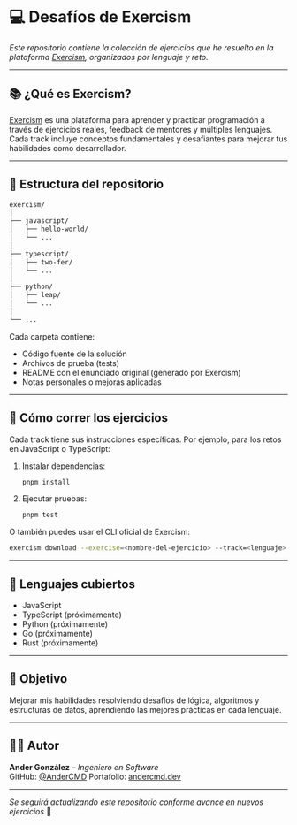 # 💻 Desafíos de Exercism

_Este repositorio contiene la colección de ejercicios que he resuelto en la plataforma [Exercism](https://exercism.org), organizados por lenguaje y reto._

---

## 📚 ¿Qué es Exercism?

[Exercism](https://exercism.org) es una plataforma para aprender y practicar programación a través de ejercicios reales, feedback de mentores y múltiples lenguajes. Cada track incluye conceptos fundamentales y desafiantes para mejorar tus habilidades como desarrollador.

---

## 📁 Estructura del repositorio

```bash
exercism/
│
├── javascript/
│   ├── hello-world/
│   └── ...
│
├── typescript/
│   ├── two-fer/
│   └── ...
│
├── python/
│   ├── leap/
│   └── ...
│
└── ...
```

Cada carpeta contiene:

- Código fuente de la solución  
- Archivos de prueba (tests)  
- README con el enunciado original (generado por Exercism)  
- Notas personales o mejoras aplicadas  

---

## 🚀 Cómo correr los ejercicios

Cada track tiene sus instrucciones específicas. Por ejemplo, para los retos en JavaScript o TypeScript:

1. Instalar dependencias:
   ```bash
   pnpm install
   ```

2. Ejecutar pruebas:
   ```bash
   pnpm test
   ```

O también puedes usar el CLI oficial de Exercism:

```bash
exercism download --exercise=<nombre-del-ejercicio> --track=<lenguaje>
```

---

## 📌 Lenguajes cubiertos

- JavaScript  
- TypeScript (próximamente)
- Python (próximamente)
- Go (próximamente)  
- Rust (próximamente)  

---

## 🧠 Objetivo

Mejorar mis habilidades resolviendo desafíos de lógica, algoritmos y estructuras de datos, aprendiendo las mejores prácticas en cada lenguaje.

---

## 🧑‍💻 Autor

**Ander González** – *Ingeniero en Software*  
GitHub: [@AnderCMD](https://github.com/AnderCMD)
Portafolio: [andercmd.dev](https://andercmd.dev)

---

_Se seguirá actualizando este repositorio conforme avance en nuevos ejercicios_ 🚀